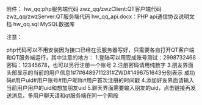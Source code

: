 附件：
hw_qq:php服务端代码
zwz_qq/zwzClient:QT客户端代码
zwz_qq/zwzServer:QT服务端代码
hw_qq_api.docx：PHP api通信协议说明文档
hw_qq.sql MySQL数据库

注意：

php代码可以不用安装因为接口已经在云服务器写好，只需要各自打开QT客户端和QT服务端运行，其中注意的地方：
1.登陆可以用现成账号测试：2998732468 密码：12345678，也可以另行注册一个账号
2.注册密码请用纯数字
3.朋友界面头部显示的当前的用户信息1#7#6489711231#ZWD#1496751643分别表示 成功码#用户uid#用户账号#用户昵称#用户首次注册的时间戳
4.添加好友界面请输入当前用户用户的uid和想加朋友uid
5.聊天界面需要输入朋友的uid，点击链接再发送消息，多用户聊天请和qt服务端在同一个网段
